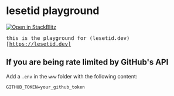 # lesetid playground

[![Open in StackBlitz](https://developer.stackblitz.com/img/open_in_stackblitz.svg)](https://stackblitz.com/github/luxass/lesetid/tree/main/www)

<samp>this is the playground for (lesetid.dev)[https://lesetid.dev]</samp>

## If you are being rate limited by GitHub's API

Add a `.env` in the `www` folder with the following content:

```
GITHUB_TOKEN=your_github_token
```
